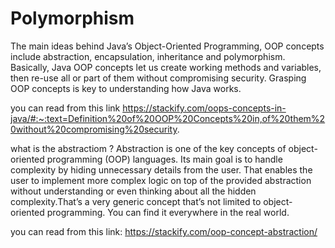 # Polymorphism
The main ideas behind Java’s Object-Oriented Programming, OOP concepts include abstraction, encapsulation, inheritance and polymorphism. 
Basically, Java OOP concepts let us create working methods and variables, then re-use all or part of them without compromising security. 
Grasping OOP concepts is key to understanding how Java works.

you can read from this link
https://stackify.com/oops-concepts-in-java/#:~:text=Definition%20of%20OOP%20Concepts%20in,of%20them%20without%20compromising%20security.

what is the abstractiom ?
Abstraction is one of the key concepts of object-oriented programming (OOP) languages. Its main goal is to handle complexity by hiding unnecessary 
details from the user. That enables the user to implement more complex logic on top of the provided abstraction without understanding or even thinking 
about all the hidden complexity.That’s a very generic concept that’s not limited to object-oriented programming. You can find it everywhere in the real world.

you can read from this link: https://stackify.com/oop-concept-abstraction/
